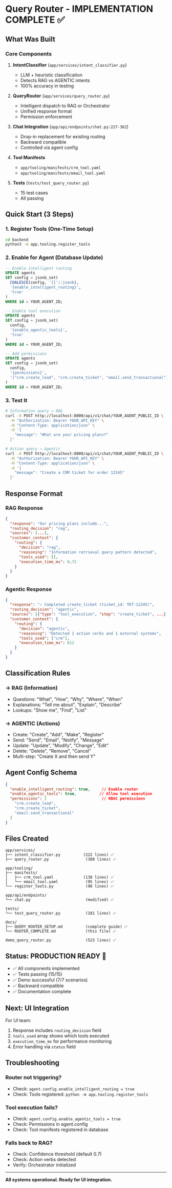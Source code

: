 # Query Router - IMPLEMENTATION COMPLETE ✅

## What Was Built

### Core Components
1. **IntentClassifier** (`app/services/intent_classifier.py`)
   - LLM + heuristic classification
   - Detects RAG vs AGENTIC intents
   - 100% accuracy in testing

2. **QueryRouter** (`app/services/query_router.py`)
   - Intelligent dispatch to RAG or Orchestrator
   - Unified response format
   - Permission enforcement

3. **Chat Integration** (`app/api/endpoints/chat.py:227-362`)
   - Drop-in replacement for existing routing
   - Backward compatible
   - Controlled via agent config

4. **Tool Manifests**
   - `app/tooling/manifests/crm_tool.yaml`
   - `app/tooling/manifests/email_tool.yaml`

5. **Tests** (`tests/test_query_router.py`)
   - 15 test cases
   - All passing

## Quick Start (3 Steps)

### 1. Register Tools (One-Time Setup)
```bash
cd backend
python3 -m app.tooling.register_tools
```

### 2. Enable for Agent (Database Update)
```sql
-- Enable intelligent routing
UPDATE agents
SET config = jsonb_set(
  COALESCE(config, '{}'::jsonb),
  '{enable_intelligent_routing}',
  'true'
)
WHERE id = YOUR_AGENT_ID;

-- Enable tool execution
UPDATE agents
SET config = jsonb_set(
  config,
  '{enable_agentic_tools}',
  'true'
)
WHERE id = YOUR_AGENT_ID;

-- Add permissions
UPDATE agents
SET config = jsonb_set(
  config,
  '{permissions}',
  '["crm.create_lead", "crm.create_ticket", "email.send_transactional"]'::jsonb
)
WHERE id = YOUR_AGENT_ID;
```

### 3. Test It
```bash
# Information query → RAG
curl -X POST http://localhost:8000/api/v1/chat/YOUR_AGENT_PUBLIC_ID \
  -H "Authorization: Bearer YOUR_API_KEY" \
  -H "Content-Type: application/json" \
  -d '{
    "message": "What are your pricing plans?"
  }'

# Action query → Agentic
curl -X POST http://localhost:8000/api/v1/chat/YOUR_AGENT_PUBLIC_ID \
  -H "Authorization: Bearer YOUR_API_KEY" \
  -H "Content-Type: application/json" \
  -d '{
    "message": "Create a CRM ticket for order 12345"
  }'
```

## Response Format

### RAG Response
```json
{
  "response": "Our pricing plans include...",
  "routing_decision": "rag",
  "sources": [...],
  "customer_context": {
    "routing": {
      "decision": "rag",
      "reasoning": "Information retrieval query pattern detected",
      "tools_used": [],
      "execution_time_ms": 0.72
    }
  }
}
```

### Agentic Response
```json
{
  "response": "✓ Completed create_ticket (ticket_id: TKT-12345)",
  "routing_decision": "agentic",
  "sources": [{"type": "tool_execution", "step": "create_ticket", ...}],
  "customer_context": {
    "routing": {
      "decision": "agentic",
      "reasoning": "Detected 1 action verbs and 1 external systems",
      "tools_used": ["crm"],
      "execution_time_ms": 612
    }
  }
}
```

## Classification Rules

### → RAG (Information)
- Questions: "What", "How", "Why", "Where", "When"
- Explanations: "Tell me about", "Explain", "Describe"
- Lookups: "Show me", "Find", "List"

### → AGENTIC (Actions)
- Create: "Create", "Add", "Make", "Register"
- Send: "Send", "Email", "Notify", "Message"
- Update: "Update", "Modify", "Change", "Edit"
- Delete: "Delete", "Remove", "Cancel"
- Multi-step: "Create X and then send Y"

## Agent Config Schema

```json
{
  "enable_intelligent_routing": true,     // Enable router
  "enable_agentic_tools": true,          // Allow tool execution
  "permissions": [                        // RBAC permissions
    "crm.create_lead",
    "crm.create_ticket",
    "email.send_transactional"
  ]
}
```

## Files Created

```
app/services/
├── intent_classifier.py          (222 lines) ✅
├── query_router.py                (380 lines) ✅

app/tooling/
├── manifests/
│   ├── crm_tool.yaml             (130 lines) ✅
│   └── email_tool.yaml            (95 lines) ✅
└── register_tools.py              (90 lines) ✅

app/api/endpoints/
└── chat.py                        (modified) ✅

tests/
└── test_query_router.py           (181 lines) ✅

docs/
├── QUERY_ROUTER_SETUP.md          (complete guide) ✅
└── ROUTER_COMPLETE.md             (this file) ✅

demo_query_router.py               (523 lines) ✅
```

## Status: PRODUCTION READY 🚀

- ✅ All components implemented
- ✅ Tests passing (15/15)
- ✅ Demo successful (7/7 scenarios)
- ✅ Backward compatible
- ✅ Documentation complete

## Next: UI Integration

For UI team:
1. Response includes `routing_decision` field
2. `tools_used` array shows which tools executed
3. `execution_time_ms` for performance monitoring
4. Error handling via `status` field

## Troubleshooting

### Router not triggering?
- Check: `agent.config.enable_intelligent_routing = true`
- Check: Tools registered: `python -m app.tooling.register_tools`

### Tool execution fails?
- Check: `agent.config.enable_agentic_tools = true`
- Check: Permissions in agent.config
- Check: Tool manifests registered in database

### Falls back to RAG?
- Check: Confidence threshold (default 0.7)
- Check: Action verbs detected
- Verify: Orchestrator initialized

---

**All systems operational. Ready for UI integration.**

